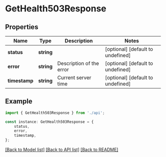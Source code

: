 # GetHealth503Response


## Properties

Name | Type | Description | Notes
------------ | ------------- | ------------- | -------------
**status** | **string** |  | [optional] [default to undefined]
**error** | **string** | Description of the error | [optional] [default to undefined]
**timestamp** | **string** | Current server time | [optional] [default to undefined]

## Example

```typescript
import { GetHealth503Response } from './api';

const instance: GetHealth503Response = {
    status,
    error,
    timestamp,
};
```

[[Back to Model list]](../README.md#documentation-for-models) [[Back to API list]](../README.md#documentation-for-api-endpoints) [[Back to README]](../README.md)
